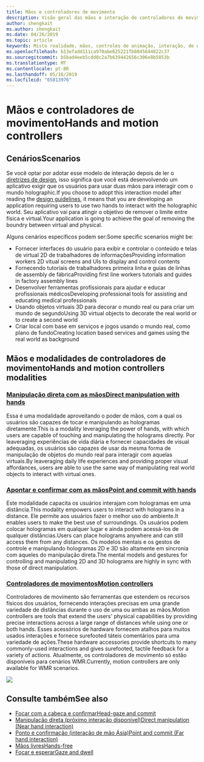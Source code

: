 ```yaml
---
title: Mãos e controladores de movimento
description: Visão geral das mãos e interação de controladores de movimento
author: shengkait
ms.author: shengkait
ms.date: 04/26/2019
ms.topic: article
keywords: Misto realidade, mãos, controles de animação, interação, de design
ms.openlocfilehash: b13efadd111ca970abe625221fb8045644822c37
ms.sourcegitcommit: b5bad4eeb5cdd0c2a7b639442656c306e8b5853b
ms.translationtype: MT
ms.contentlocale: pt-BR
ms.lasthandoff: 05/16/2019
ms.locfileid: "65813976"
---
```

# <a name="hands-and-motion-controllers"></a><span data-ttu-id="c6a54-104">Mãos e controladores de movimento</span><span class="sxs-lookup"><span data-stu-id="c6a54-104">Hands and motion controllers</span></span>
## <a name="scenarios"></a><span data-ttu-id="c6a54-105">Cenários</span><span class="sxs-lookup"><span data-stu-id="c6a54-105">Scenarios</span></span>
<span data-ttu-id="c6a54-106">Se você optar por adotar esse modelo de interação depois de ler o [diretrizes de design](interaction-fundamentals.md), isso significa que você está desenvolvendo um aplicativo exigir que os usuários para usar duas mãos para interagir com o mundo holographic.</span><span class="sxs-lookup"><span data-stu-id="c6a54-106">If you choose to adopt this interaction model after reading the [design guidelines](interaction-fundamentals.md), it means that you are developing an application requiring users to use two hands to interact with the holographic world.</span></span> <span data-ttu-id="c6a54-107">Seu aplicativo vai para atingir o objetivo de remover o limite entre física e virtual.</span><span class="sxs-lookup"><span data-stu-id="c6a54-107">Your application is going to achieve the goal of removing the boundry between virtual and physical.</span></span>

<span data-ttu-id="c6a54-108">Alguns cenários específicos podem ser:</span><span class="sxs-lookup"><span data-stu-id="c6a54-108">Some specific scenarios might be:</span></span>
* <span data-ttu-id="c6a54-109">Fornecer interfaces do usuário para exibir e controlar o conteúdo e telas de virtual 2D de trabalhadores de informações</span><span class="sxs-lookup"><span data-stu-id="c6a54-109">Providing information workers 2D vitual screens and UIs to display and control contents</span></span>
* <span data-ttu-id="c6a54-110">Fornecendo tutoriais de trabalhadores primeira linha e guias de linhas de assembly de fábrica</span><span class="sxs-lookup"><span data-stu-id="c6a54-110">Providing first line workers tutorials and guides in factory assembly lines</span></span>
* <span data-ttu-id="c6a54-111">Desenvolver ferramentas profissionais para ajudar e educar profissionais médicos</span><span class="sxs-lookup"><span data-stu-id="c6a54-111">Developing professional tools for assisting and educating medical professionals</span></span>  
* <span data-ttu-id="c6a54-112">Usando objetos virtuais 3D para decorar o mundo real ou para criar um mundo de segundo</span><span class="sxs-lookup"><span data-stu-id="c6a54-112">Using 3D virtual objects to decorate the real world or to create a second world</span></span> 
* <span data-ttu-id="c6a54-113">Criar local com base em serviços e jogos usando o mundo real, como plano de fundo</span><span class="sxs-lookup"><span data-stu-id="c6a54-113">Creating location based services and games using the real world as background</span></span>

## <a name="hands-and-motion-controllers-modalities"></a><span data-ttu-id="c6a54-114">Mãos e modalidades de controladores de movimento</span><span class="sxs-lookup"><span data-stu-id="c6a54-114">Hands and motion controllers modalities</span></span>
### <a name="direct-manipulation-with-handsdirect-manipulationmd"></a>[<span data-ttu-id="c6a54-115">Manipulação direta com as mãos</span><span class="sxs-lookup"><span data-stu-id="c6a54-115">Direct manipulation with hands</span></span>](direct-manipulation.md)
<span data-ttu-id="c6a54-116">Essa é uma modalidade aproveitando o poder de mãos, com a qual os usuários são capazes de tocar e manipulando as hologramas diretamente.</span><span class="sxs-lookup"><span data-stu-id="c6a54-116">This is a modality leveraging the power of hands, with which users are capable of touching and manipulating the holograms directly.</span></span> <span data-ttu-id="c6a54-117">Por leaveraging experiências de vida diária e fornecer capacidades de visual adequadas, os usuários são capazes de usar da mesma forma de manipulação de objetos do mundo real para interagir com aquelas virtuais.</span><span class="sxs-lookup"><span data-stu-id="c6a54-117">By leaveraging daily life experiences and providing proper visual affordances, users are able to use the same way of manipulating real world objects to interact with virtual ones.</span></span>   

### <a name="point-and-commit-with-handspoint-and-commitmd"></a>[<span data-ttu-id="c6a54-118">Apontar e confirmar com as mãos</span><span class="sxs-lookup"><span data-stu-id="c6a54-118">Point and commit with hands</span></span>](point-and-commit.md)
<span data-ttu-id="c6a54-119">Este modalidade capacita os usuários interajam com hologramas em uma distância.</span><span class="sxs-lookup"><span data-stu-id="c6a54-119">This modality empowers users to interact with holograms in a distance.</span></span> <span data-ttu-id="c6a54-120">Ele permite aos usuários fazer o melhor uso do ambiente.</span><span class="sxs-lookup"><span data-stu-id="c6a54-120">It enables users to make the best use of surroundings.</span></span> <span data-ttu-id="c6a54-121">Os usuários podem colocar hologramas em qualquer lugar e ainda podem acessá-los de qualquer distâncias.</span><span class="sxs-lookup"><span data-stu-id="c6a54-121">Users can place holograms anywhere and can still access them from any distances.</span></span> <span data-ttu-id="c6a54-122">Os modelos mentais e os gestos de controle e manipulando hologramas 2D e 3D são altamente em sincronia com aqueles do manipulação direta.</span><span class="sxs-lookup"><span data-stu-id="c6a54-122">The mental models and gestures for controlling and manipulating 2D and 3D holograms are highly in sync with those of direct manipulation.</span></span>

### <a name="motion-controllersmotion-controllersmd"></a>[<span data-ttu-id="c6a54-123">Controladores de movimentos</span><span class="sxs-lookup"><span data-stu-id="c6a54-123">Motion controllers</span></span>](motion-controllers.md)
<span data-ttu-id="c6a54-124">Controladores de movimento são ferramentas que estendem os recursos físicos dos usuários, fornecendo interações precisas em uma grande variedade de distâncias durante o uso de uma ou ambas as mãos.</span><span class="sxs-lookup"><span data-stu-id="c6a54-124">Motion controllers are tools that extend the users' physical capabilities by providing precise interactions across a large range of distances while using one or both hands.</span></span> <span data-ttu-id="c6a54-125">Esses acessórios de hardware fornecem atalhos para muitos usados interações e fornece surefooted táteis comentários para uma variedade de ações.</span><span class="sxs-lookup"><span data-stu-id="c6a54-125">These hardware accessories provide shortcuts to many commonly-used interactions and gives surefooted, tactile feedback for a variety of actions.</span></span> <span data-ttu-id="c6a54-126">Atualmente, os controladores de movimento só estão disponíveis para cenários WMR.</span><span class="sxs-lookup"><span data-stu-id="c6a54-126">Currently, motion controllers are only available for WMR scenarios.</span></span> 

![](images/Hands-and-controllers-720px.jpg)<br>

## <a name="see-also"></a><span data-ttu-id="c6a54-127">Consulte também</span><span class="sxs-lookup"><span data-stu-id="c6a54-127">See also</span></span>
* [<span data-ttu-id="c6a54-128">Focar com a cabeça e confirmar</span><span class="sxs-lookup"><span data-stu-id="c6a54-128">Head-gaze and commit</span></span>](gaze-and-commit.md)
* [<span data-ttu-id="c6a54-129">Manipulação direta (próximo interação disponível)</span><span class="sxs-lookup"><span data-stu-id="c6a54-129">Direct manipulation (Near hand interaction)</span></span>](direct-manipulation.md)
* [<span data-ttu-id="c6a54-130">Ponto e confirmação (interação de mão Ásia)</span><span class="sxs-lookup"><span data-stu-id="c6a54-130">Point and commit (Far hand interaction)</span></span>](point-and-commit.md)
* [<span data-ttu-id="c6a54-131">Mãos livres</span><span class="sxs-lookup"><span data-stu-id="c6a54-131">Hands-free</span></span>](hands-free.md)
* [<span data-ttu-id="c6a54-132">Focar e esperar</span><span class="sxs-lookup"><span data-stu-id="c6a54-132">Gaze and dwell</span></span>](gaze-targeting.md)
